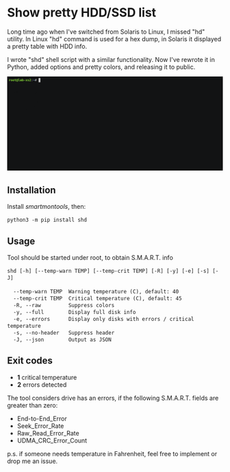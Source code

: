 # Show pretty HDD/SSD list

Long time ago when I've switched from Solaris to Linux, I missed "hd" utility.
In Linux "hd" command is used for a hex dump, in Solaris it displayed a pretty
table with HDD info.

I wrote "shd" shell script with a similar functionality. Now I've rewrote it in
Python, added options and pretty colors, and releasing it to public.

<img src="https://raw.githubusercontent.com/alttch/shd/master/demo.gif" />

## Installation

Install *smartmontools*, then:

```
python3 -m pip install shd
```

## Usage

Tool should be started under root, to obtain S.M.A.R.T. info

```
shd [-h] [--temp-warn TEMP] [--temp-crit TEMP] [-R] [-y] [-e] [-s] [-J]

  --temp-warn TEMP  Warning temperature (C), default: 40
  --temp-crit TEMP  Critical temperature (C), default: 45
  -R, --raw         Suppress colors
  -y, --full        Display full disk info
  -e, --errors      Display only disks with errors / critical temperature
  -s, --no-header   Suppress header
  -J, --json        Output as JSON
```

## Exit codes

* **1** critical temperature
* **2** errors detected

The tool considers drive has an errors, if the following S.M.A.R.T. fields are
greater than zero:

* End-to-End_Error
* Seek_Error_Rate
* Raw_Read_Error_Rate
* UDMA_CRC_Error_Count

p.s. if someone needs temperature in Fahrenheit, feel free to implement or drop
me an issue.
